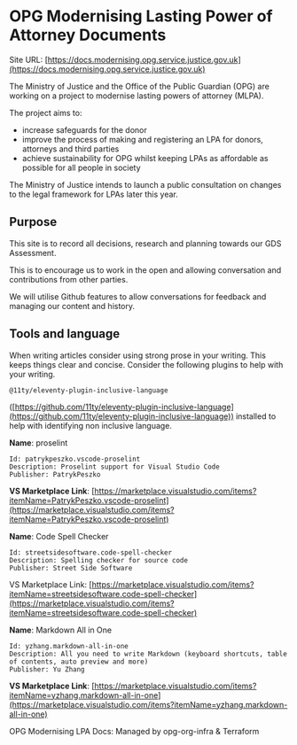 # OPG Modernising Lasting Power of Attorney Documents

Site URL: [https://docs.modernising.opg.service.justice.gov.uk](https://docs.modernising.opg.service.justice.gov.uk)

The Ministry of Justice and the Office of the Public Guardian (OPG) are working on a project to modernise lasting powers of attorney (MLPA).

The project aims to:

- increase safeguards for the donor
- improve the process of making and registering an LPA for donors, attorneys and third parties
- achieve sustainability for OPG whilst keeping LPAs as affordable as possible for all people in society

The Ministry of Justice intends to launch a public consultation on changes to the legal framework for LPAs later this year.

## Purpose

This site is to record all decisions, research and planning towards our GDS Assessment.

This is to encourage us to work in the open and allowing conversation and contributions from other parties.

We will utilise Github features to allow conversations for feedback and managing our content and history.

## Tools and language

When writing articles consider using strong prose in your writing. This keeps things clear and concise. Consider the following plugins to help with your writing.

`@11ty/eleventy-plugin-inclusive-language`

([https://github.com/11ty/eleventy-plugin-inclusive-language](https://github.com/11ty/eleventy-plugin-inclusive-language)) installed to help with identifying non inclusive language.

**Name**: proselint

```text
Id: patrykpeszko.vscode-proselint
Description: Proselint support for Visual Studio Code
Publisher: PatrykPeszko
```

**VS Marketplace Link**: [https://marketplace.visualstudio.com/items?itemName=PatrykPeszko.vscode-proselint](https://marketplace.visualstudio.com/items?itemName=PatrykPeszko.vscode-proselint)

**Name**: Code Spell Checker

```text
Id: streetsidesoftware.code-spell-checker
Description: Spelling checker for source code
Publisher: Street Side Software
```

VS Marketplace Link: [https://marketplace.visualstudio.com/items?itemName=streetsidesoftware.code-spell-checker](https://marketplace.visualstudio.com/items?itemName=streetsidesoftware.code-spell-checker)

**Name**: Markdown All in One

```text
Id: yzhang.markdown-all-in-one
Description: All you need to write Markdown (keyboard shortcuts, table of contents, auto preview and more)
Publisher: Yu Zhang
```

**VS Marketplace Link**: [https://marketplace.visualstudio.com/items?itemName=yzhang.markdown-all-in-one](https://marketplace.visualstudio.com/items?itemName=yzhang.markdown-all-in-one)

OPG Modernising LPA Docs: Managed by opg-org-infra &amp; Terraform
